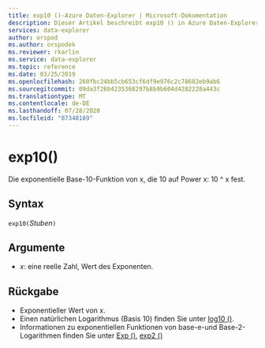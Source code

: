 ```yaml
---
title: exp10 ()-Azure Daten-Explorer | Microsoft-Dokumentation
description: Dieser Artikel beschreibt exp10 () in Azure Daten-Explorer.
services: data-explorer
author: orspod
ms.author: orspodek
ms.reviewer: rkarlin
ms.service: data-explorer
ms.topic: reference
ms.date: 03/25/2019
ms.openlocfilehash: 260fbc24bb5cb653cf6df9e976c2c78682eb9ab6
ms.sourcegitcommit: 09da3f26b4235368297b8b9b604d4282228a443c
ms.translationtype: MT
ms.contentlocale: de-DE
ms.lasthandoff: 07/28/2020
ms.locfileid: "87348189"
---
```

# <a name="exp10"></a>exp10()

Die exponentielle Base-10-Funktion von x, die 10 auf Power x: 10 ^ x fest.  

## <a name="syntax"></a>Syntax

`exp10(`*Stuben*`)`

## <a name="arguments"></a>Argumente

* *x*: eine reelle Zahl, Wert des Exponenten.

## <a name="returns"></a>Rückgabe

* Exponentieller Wert von x.
* Einen natürlichen Logarithmus (Basis 10) finden Sie unter [log10 ()](log10-function.md).
* Informationen zu exponentiellen Funktionen von base-e-und Base-2-Logarithmen finden Sie unter [Exp ()](exp-function.md), [exp2 ()](exp2-function.md)